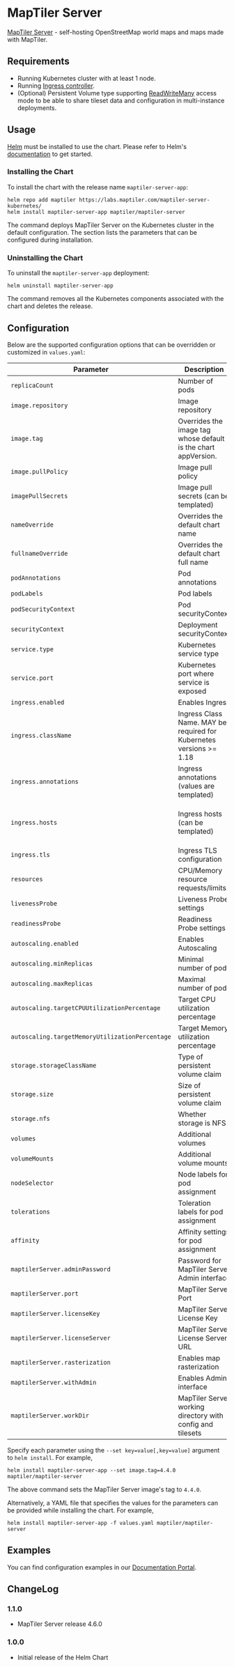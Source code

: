 # MapTiler Server

[MapTiler Server](https://www.maptiler.com/server/) - self-hosting OpenStreetMap world maps and maps made with MapTiler.

## Requirements

- Running Kubernetes cluster with at least 1 node.
- Running [Ingress controller](https://kubernetes.io/docs/concepts/services-networking/ingress-controllers/).
- (Optional) Persistent Volume type supporting [ReadWriteMany](https://kubernetes.io/docs/concepts/storage/persistent-volumes/#access-modes) access mode to be able to share tileset data and configuration in multi-instance deployments.

## Usage

[Helm](https://helm.sh) must be installed to use the chart.
Please refer to Helm's [documentation](https://helm.sh/docs/) to get started.

### Installing the Chart

To install the chart with the release name `maptiler-server-app`:

```console
helm repo add maptiler https://labs.maptiler.com/maptiler-server-kubernetes/
helm install maptiler-server-app maptiler/maptiler-server
```

The command deploys MapTiler Server on the Kubernetes cluster in the default configuration. The section lists the parameters that can be configured during installation.

### Uninstalling the Chart

To uninstall the `maptiler-server-app` deployment:

```console
helm uninstall maptiler-server-app
```

The command removes all the Kubernetes components associated with the chart and deletes the release.

## Configuration

Below are the supported configuration options that can be overridden or customized in `values.yaml`:

| Parameter                                 | Description                                   | Default                                                 |
|-------------------------------------------|-----------------------------------------------|---------------------------------------------------------|
| `replicaCount`                            | Number of pods                                | `1`                                                     |
| `image.repository`                        | Image repository                              | `maptiler/server`                                       |
| `image.tag`                               | Overrides the image tag whose default is the chart appVersion. | `""`                                   |
| `image.pullPolicy`                        | Image pull policy                             | `IfNotPresent`                                          |
| `imagePullSecrets`                        | Image pull secrets (can be templated)         | `[]`                                                    |
| `nameOverride`                            | Overrides the default chart name              | `""`                                                    |
| `fullnameOverride`                        | Overrides the default chart full name         | `""`                                                    |
| `podAnnotations`                          | Pod annotations                               | `{}`                                                    |
| `podLabels`                               | Pod labels                                    | `{}`                                                    |
| `podSecurityContext`                      | Pod securityContext                           | `{}`                                                    |
| `securityContext`                         | Deployment securityContext                    | `{}`                                                    |
| `service.type`                            | Kubernetes service type                       | `ClusterIP`                                             |
| `service.port`                            | Kubernetes port where service is exposed      | `80`                                                    |
| `ingress.enabled`                         | Enables Ingress                               | `false`                                                 |
| `ingress.className`                       | Ingress Class Name. MAY be required for Kubernetes versions >= 1.18 | `""`                              |
| `ingress.annotations`                     | Ingress annotations (values are templated)    | `{}`                                                    |
| `ingress.hosts`                           | Ingress hosts (can be templated)              | `{ "hosts": [{ "host": "maps.company.com", "paths": [{ "path": "/", "pathType": "ImplementationSpecific"}] }] }` |
| `ingress.tls`                             | Ingress TLS configuration                     | `[]`                                                    |
| `resources`                               | CPU/Memory resource requests/limits           | `{}`                                                    |
| `livenessProbe`                           | Liveness Probe settings                       | `{ "httpGet": { "path": "/", "port": http } }`          |
| `readinessProbe`                          | Readiness Probe settings                      | `{ "httpGet": { "path": "/", "port": http } }`          |
| `autoscaling.enabled`                     | Enables Autoscaling                           | `false`                                                 |
| `autoscaling.minReplicas`                 | Minimal number of pods                        | `1`                                                     |
| `autoscaling.maxReplicas`                 | Maximal number of pods                        | `100`                                                   |
| `autoscaling.targetCPUUtilizationPercentage` | Target CPU utilization percentage          | `80`                                                    |
| `autoscaling.targetMemoryUtilizationPercentage` | Target Memory utilization percentage    | `nil`                                                   |
| `storage.storageClassName`                | Type of persistent volume claim               | `manual`                                                |
| `storage.size`                            | Size of persistent volume claim               | `20Gi`                                                  |
| `storage.nfs`                             | Whether storage is NFS                        | `false`                                                 |
| `volumes`                                 | Additional volumes                            | `[]`                                                    |
| `volumeMounts`                            | Additional volume mounts                      | `[]`                                                    |
| `nodeSelector`                            | Node labels for pod assignment                | `{}`                                                    |
| `tolerations`                             | Toleration labels for pod assignment          | `[]`                                                    |
| `affinity`                                | Affinity settings for pod assignment          | `{}`                                                    |
| `maptilerServer.adminPassword`            | Password for MapTiler Server Admin interface  | `admin123`                                              |
| `maptilerServer.port`                     | MapTiler Server Port                          | `3650`                                                  |
| `maptilerServer.licenseKey`               | MapTiler Server License Key                   | `""`                                                    |
| `maptilerServer.licenseServer`            | MapTiler Server License Server URL            | `""`                                                    |
| `maptilerServer.rasterization`            | Enables map rasterization                     | `true`                                                  |
| `maptilerServer.withAdmin`                | Enables Admin interface                       | `true`                                                  |
| `maptilerServer.workDir`                  | MapTiler Server working directory with config and tilesets | `/data`                                                  |

Specify each parameter using the `--set key=value[,key=value]` argument to `helm install`. For example,

```console
helm install maptiler-server-app --set image.tag=4.4.0 maptiler/maptiler-server
```

The above command sets the MapTiler Server image's tag to `4.4.0`.

Alternatively, a YAML file that specifies the values for the parameters can be provided while installing the chart. For example,

```console
helm install maptiler-server-app -f values.yaml maptiler/maptiler-server
```

## Examples

You can find configuration examples in our [Documentation Portal](https://docs.maptiler.com/guides/self-hosting/map-server/?utm_source=artifactory&utm_medium=description%20%7C%20documentation&utm_content=documentation
).

## ChangeLog

### 1.1.0

- MapTiler Server release 4.6.0

### 1.0.0

- Initial release of the Helm Chart
